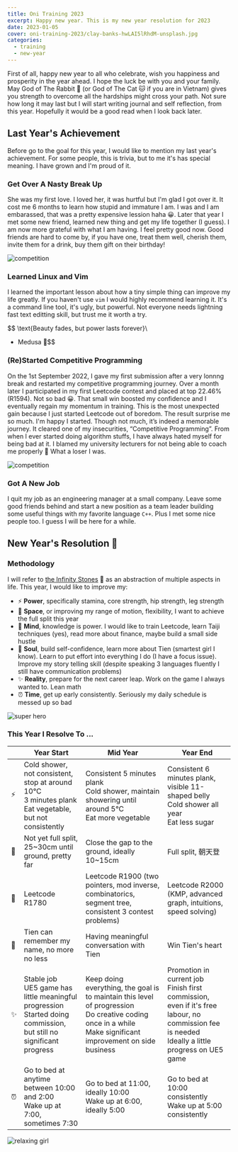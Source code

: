 ```yaml
---
title: Oni Training 2023
excerpt: Happy new year. This is my new year resolution for 2023
date: 2023-01-05
cover: oni-training-2023/clay-banks-hwLAI5lRhdM-unsplash.jpg
categories:
  - training
  - new-year
---
```

First of all, happy new year to all who celebrate, wish you happiness and prosperity in the year ahead. I hope the luck be with you and your family. May God of The Rabbit 🐰 (or God of The Cat 🐱 if you are in Vietnam) gives you strength to overcome all the hardships might cross your path.
Not sure how long it may last but I will start writing journal and self reflection, from this year. 
Hopefully it would be a good read when I look back later.

## Last Year's Achievement
Before go to the goal for this year, I would like to mention my last year's achievement. 
For some people, this is trivia, but to me it's has special meaning. I have grown and I'm proud of it.

### Get Over A Nasty Break Up
She was my first love. I loved her, it was hurtful but I'm glad I got over it. 
It cost me 6 months to learn how stupid and immature I am. I was and I am embarassed, that was a pretty expensive lession haha 😀. 
Later that year I met some new friend, learned new thing and get my life together (I guess).
I am now more grateful with what I am having. I feel pretty good now. 
Good friends are hard to come by, if you have one, treat them well, cherish them, invite them for a drink, buy them gift on their birthday!

<img class="w-1/2 md:w-1/3 mx-auto" alt="competition" src="oni-training-2023/Heartbroken-amico.svg" />

### Learned Linux and Vim
I learned the important lesson about how a tiny simple thing can improve my life greatly. 
If you haven't use `vim` I would highly recommend learning it. It's a command line tool, it's ugly, but powerful. 
Not everyone needs lightning fast text editting skill, but trust me it worth a try.

$$
\text{Beauty fades, but power lasts forever}\\
- Medusa 🐍$$


### (Re)Started Competitive Programming
On the 1st September 2022, I gave my first submission after a very lonnng break and restarted my competitive programming journey. 
Over a month later I participated in my first Leetcode contest and placed at top 22.46% (R1594). Not so bad 😀.
That small win boosted my confidence and I eventually regain my momentum in training. 
This is the most unexpected gain because I just started Leetcode out of boredom. 
The result surprise me so much. I'm happy I started. Though not much, it’s indeed a memorable journey. 
It cleared one of my insecurities, “Competitive Programming”. 
From when I ever started doing algorithm stuffs, I have always hated myself for being bad at it. 
I blamed my university lecturers for not being able to coach me properly 🤢 What a loser I was.

<img class="w-1/2 md:w-1/3 mx-auto" alt="competition" src="oni-training-2023/Business-competition-pana.svg" />


### Got A New Job
I quit my job as an engineering manager at a small company. 
Leave some good friends behind and start a new position as a team leader building some useful things with my favorite language `C++`. 
Plus I met some nice people too. I guess I will be here for a while.

## New Year's Resolution 🎉
### Methodology
I will refer to [the Infinity Stones](https://en.wikipedia.org/wiki/Infinity_Stones) 💎 as an abstraction of multiple aspects in life. This year, I would like to improve my:
- ⚡ __Power__, specifically stamina, core strength, hip strength, leg strength
- 🐾 __Space__, or improving my range of motion, flexibility, I want to achieve the full split this year
- 🧠 __Mind__, knowledge is power. I would like to train Leetcode, learn Taiji techniques (yes), read more about finance, maybe build a small side hustle
- 💖 __Soul__, build self-confidence, learn more about Tien (smartest girl I know). Learn to put effort into everything I do (I have a focus issue). Improve my story telling skill (despite speaking 3 languages fluently I still have communication problems)
- ✨ __Reality__, prepare for the next career leap. Work on the game I always wanted to. Lean math
- ⏰ __Time__, get up early consistently. Seriously my daily schedule is messed up so bad

<img class="w-1/2 md:w-1/3 mx-auto" alt="super hero" src="oni-training-2023/Superhero-amico.svg" />

### This Year I Resolve To ...

|         | Year Start                                                                          | Mid Year                                                                                                        | Year End                                                                                                                                            |
|---------|-------------------------------------------------------------------------------------|-----------------------------------------------------------------------------------------------------------------|-----------------------------------------------------------------------------------------------------------------------------------------------------|
| ⚡   | Cold shower, not consistent, stop at around 10°C <br />3 minutes plank<br />Eat vegetable, but not consistently                | Consistent 5 minutes plank <br />Cold shower, maintain showering until around 5°C<br/>Eat more vegetable                                                 | Consistent 6 minutes plank, visible 11-shaped belly <br />Cold shower all year<br />Eat less sugar                                                                                 |
| 🐾   | Not yet full split, 25~30cm until ground, pretty far                              | Close the gap to the ground, ideally 10~15cm                                                                  | Full split, 朝天登                                                                                                                                                    | 
| 🧠    | Leetcode R1780                                                                    | Leetcode R1900 (two pointers, mod inverse, combinatorics, segment tree, consistent 3 contest problems)                                                                                                 | Leetcode R2000 (KMP, advanced graph, intuitions, speed solving)                                                                                                                                      |
| 💖   | Tien can remember my name, no more no less                                          | Having meaningful conversation with Tien                                                                        | Win Tien's heart                                                                                                                                    |
| ✨ | Stable job <br />UE5 game has little meaningful progression <br />Started doing commission, but still no significant progress | Keep doing everything, the goal is to maintain this level of progression <br />Do creative coding once in a while<br />Make significant improvement on side business | Promotion in current job <br />Finish first commission, even if it's free labour, no commission fee is needed <br />Ideally a little progress on UE5 game |
| ⏰    | Go to bed at anytime between 10:00 and 2:00 <br />Wake up at 7:00, sometimes 7:30                                                   | Go to bed at 11:00, ideally 10:00 <br />Wake up at 6:00, ideally 5:00                                                                                   | Go to bed at 10:00 consistently<br />Wake up at 5:00 consistently                                                                                                                        |
<img class="w-1/2 md:w-1/3 mx-auto" alt="relaxing girl" src="oni-training-2023/Lo-fi-concept-amico.svg" />
